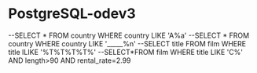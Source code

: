# PostgreSQL-odev3

--SELECT * FROM country WHERE country LIKE 'A%a'
--SELECT * FROM country WHERE country LIKE '_____%n'
--SELECT title FROM film WHERE title ILIKE '%T%T%T%T%'
--SELECT*FROM film WHERE title LIKE 'C%' AND length>90 AND rental_rate=2.99